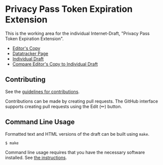 # Privacy Pass Token Expiration Extension

This is the working area for the individual Internet-Draft, "Privacy Pass Token Expiration Extension".

* [Editor's Copy](https://chris-wood.github.io/draft-hendrickson-privacypass-expiration-extension/#go.draft-hendrickson-privacypass-expiration-extension.html)
* [Datatracker Page](https://datatracker.ietf.org/doc/draft-hendrickson-privacypass-expiration-extension)
* [Individual Draft](https://datatracker.ietf.org/doc/html/draft-hendrickson-privacypass-expiration-extension)
* [Compare Editor's Copy to Individual Draft](https://chris-wood.github.io/draft-hendrickson-privacypass-expiration-extension/#go.draft-hendrickson-privacypass-expiration-extension.diff)


## Contributing

See the
[guidelines for contributions](https://github.com/chris-wood/draft-hendrickson-privacypass-expiration-extension/blob/main/CONTRIBUTING.md).

Contributions can be made by creating pull requests.
The GitHub interface supports creating pull requests using the Edit (✏) button.


## Command Line Usage

Formatted text and HTML versions of the draft can be built using `make`.

```sh
$ make
```

Command line usage requires that you have the necessary software installed.  See
[the instructions](https://github.com/martinthomson/i-d-template/blob/main/doc/SETUP.md).

